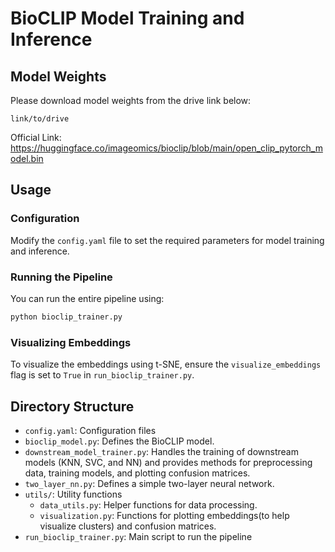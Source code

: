 # BioCLIP Model Training and Inference


## Model Weights

Please download model weights from the drive link below:

`link/to/drive`

Official Link:
https://huggingface.co/imageomics/bioclip/blob/main/open_clip_pytorch_model.bin

## Usage

### Configuration

Modify the `config.yaml` file to set the required parameters for model training and inference.

### Running the Pipeline

You can run the entire pipeline using:

```bash
python bioclip_trainer.py
```

### Visualizing Embeddings

To visualize the embeddings using t-SNE, ensure the `visualize_embeddings` flag is set to `True` in `run_bioclip_trainer.py`.

## Directory Structure

- `config.yaml`: Configuration files
- `bioclip_model.py`: Defines the BioCLIP model.
- `downstream_model_trainer.py`: Handles the training of downstream models (KNN, SVC, and NN) and provides methods for preprocessing data, training models, and plotting confusion matrices.
- `two_layer_nn.py`: Defines a simple two-layer neural network.
- `utils/`: Utility functions
  - `data_utils.py`: Helper functions for data processing.
  - `visualization.py`: Functions for plotting embeddings(to help visualize clusters) and confusion matrices.
- `run_bioclip_trainer.py`: Main script to run the pipeline

